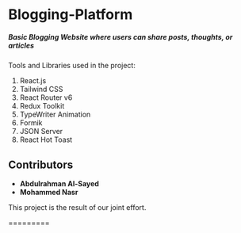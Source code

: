 
# Blogging-Platform
##### Basic Blogging Website where users can share posts, thoughts, or articles 

Tools and Libraries used in the project:

1. React.js  
2. Tailwind CSS  
3. React Router v6  
4. Redux Toolkit  
5. TypeWriter Animation  
6. Formik  
7. JSON Server  
8. React Hot Toast
   
## Contributors

- **Abdulrahman Al-Sayed** 
- **Mohammed Nasr**  

This project is the result of our joint effort.

=========
